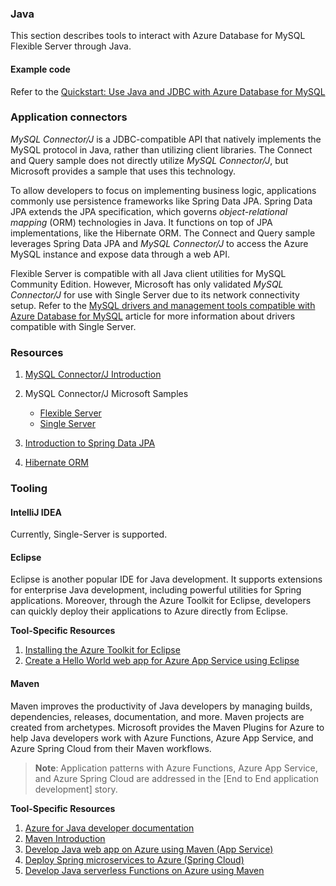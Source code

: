 ### Java

This section describes tools to interact with Azure Database for MySQL Flexible Server through Java.

#### Example code

Refer to the [Quickstart: Use Java and JDBC with Azure Database for MySQL](https://docs.microsoft.com/azure/mysql/connect-java)

### Application connectors

*MySQL Connector/J* is a JDBC-compatible API that natively implements the MySQL protocol in Java, rather than utilizing client libraries. The Connect and Query sample does not directly utilize *MySQL Connector/J*, but Microsoft provides a sample that uses this technology.

To allow developers to focus on implementing business logic, applications commonly use persistence frameworks like Spring Data JPA. Spring Data JPA extends the JPA specification, which governs *object-relational mapping* (ORM) technologies in Java. It functions on top of JPA implementations, like the Hibernate ORM. The Connect and Query sample leverages Spring Data JPA and *MySQL Connector/J* to access the Azure MySQL instance and expose data through a web API.

Flexible Server is compatible with all Java client utilities for MySQL Community Edition. However, Microsoft has only validated *MySQL Connector/J* for use with Single Server due to its network connectivity setup. Refer to the [MySQL drivers and management tools compatible with Azure Database for MySQL](https://docs.microsoft.com/azure/mysql/concepts-compatibility) article for more information about drivers compatible with Single Server.

### Resources

1. [MySQL Connector/J Introduction](https://dev.mysql.com/doc/connector-j/8.0/en/connector-j-overview.html)
2. MySQL Connector/J Microsoft Samples
    - [Flexible Server](https://docs.microsoft.com/azure/mysql/flexible-server/connect-java)
    - [Single Server](https://docs.microsoft.com/azure/mysql/connect-java)

3. [Introduction to Spring Data JPA](https://www.baeldung.com/the-persistence-layer-with-spring-data-jpa)
4. [Hibernate ORM](https://hibernate.org/orm/)

### Tooling

#### IntelliJ IDEA

Currently, Single-Server is supported.

#### Eclipse

Eclipse is another popular IDE for Java development. It supports extensions for enterprise Java development, including powerful utilities for Spring applications. Moreover, through the Azure Toolkit for Eclipse, developers can quickly deploy their applications to Azure directly from Eclipse.

**Tool-Specific Resources**

1. [Installing the Azure Toolkit for Eclipse](https://docs.microsoft.com/azure/developer/java/toolkit-for-eclipse/installation)
2. [Create a Hello World web app for Azure App Service using Eclipse](https://docs.microsoft.com/azure/developer/java/toolkit-for-eclipse/create-hello-world-web-app)

#### Maven

Maven improves the productivity of Java developers by managing builds, dependencies, releases, documentation, and more. Maven projects are created from archetypes. Microsoft provides the Maven Plugins for Azure to help Java developers work with Azure Functions, Azure App Service, and Azure Spring Cloud from their Maven workflows.

> **Note**: Application patterns with Azure Functions, Azure App Service, and Azure Spring Cloud are addressed in the [End to End application development] story.

**Tool-Specific Resources**

1. [Azure for Java developer documentation](https://docs.microsoft.com/en-us/azure/developer/java/?view=azure-java-stable)
2. [Maven Introduction](https://maven.apache.org/guides/getting-started/index.html)
3. [Develop Java web app on Azure using Maven (App Service)](https://docs.microsoft.com/learn/modules/publish-web-app-with-maven-plugin-for-azure-app-service/)
4. [Deploy Spring microservices to Azure (Spring Cloud)](https://docs.microsoft.com/learn/modules/azure-spring-cloud-workshop/)
5. [Develop Java serverless Functions on Azure using Maven](https://docs.microsoft.com/learn/modules/develop-azure-functions-app-with-maven-plugin/)
